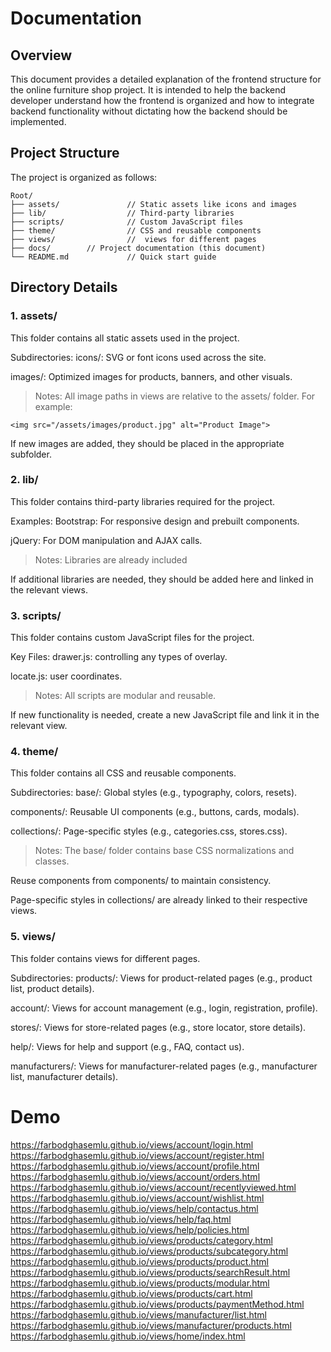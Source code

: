 # Documentation
## Overview
This document provides a detailed explanation of the frontend structure for the online furniture shop project. It is intended to help the backend developer understand how the frontend is organized and how to integrate backend functionality without dictating how the backend should be implemented.

## Project Structure
The project is organized as follows:
```
Root/
├── assets/               // Static assets like icons and images
├── lib/                  // Third-party libraries
├── scripts/              // Custom JavaScript files
├── theme/                // CSS and reusable components
├── views/                //  views for different pages
├── docs/        // Project documentation (this document)
└── README.md             // Quick start guide
```
## Directory Details
### 1. assets/
This folder contains all static assets used in the project.

Subdirectories:
icons/: SVG or font icons used across the site.

images/: Optimized images for products, banners, and other visuals.
> Notes:
All image paths in views are relative to the assets/ folder. For example:
```
<img src="/assets/images/product.jpg" alt="Product Image">
```
If new images are added, they should be placed in the appropriate subfolder.
### 2. lib/
This folder contains third-party libraries required for the project.

Examples:
Bootstrap: For responsive design and prebuilt components.

jQuery: For DOM manipulation and AJAX calls.


> Notes:
Libraries are already included

If additional libraries are needed, they should be added here and linked in the relevant views.

### 3. scripts/
This folder contains custom JavaScript files for the project.

Key Files:
drawer.js: controlling any types of overlay.

locate.js: user coordinates.

>Notes:
All scripts are modular and reusable.

If new functionality is needed, create a new JavaScript file and link it in the relevant view.

### 4. theme/
This folder contains all CSS and reusable components.

Subdirectories:
base/: Global styles (e.g., typography, colors, resets).

components/: Reusable UI components (e.g., buttons, cards, modals).

collections/: Page-specific styles (e.g., categories.css, stores.css).

>Notes:
The base/ folder contains base CSS normalizations and classes.

Reuse components from components/ to maintain consistency.

Page-specific styles in collections/ are already linked to their respective views.

### 5. views/
This folder contains views for different pages.

Subdirectories:
products/: Views for product-related pages (e.g., product list, product details).

account/: Views for account management (e.g., login, registration, profile).

stores/: Views for store-related pages (e.g., store locator, store details).

help/: Views for help and support (e.g., FAQ, contact us).

manufacturers/: Views for manufacturer-related pages (e.g., manufacturer list, manufacturer details).

# Demo
https://farbodghasemlu.github.io/views/account/login.html
https://farbodghasemlu.github.io/views/account/register.html
https://farbodghasemlu.github.io/views/account/profile.html
https://farbodghasemlu.github.io/views/account/orders.html
https://farbodghasemlu.github.io/views/account/recentlyviewed.html
https://farbodghasemlu.github.io/views/account/wishlist.html
https://farbodghasemlu.github.io/views/help/contactus.html
https://farbodghasemlu.github.io/views/help/faq.html
https://farbodghasemlu.github.io/views/help/policies.html
https://farbodghasemlu.github.io/views/products/category.html
https://farbodghasemlu.github.io/views/products/subcategory.html
https://farbodghasemlu.github.io/views/products/product.html
https://farbodghasemlu.github.io/views/products/searchResult.html
https://farbodghasemlu.github.io/views/products/modular.html
https://farbodghasemlu.github.io/views/products/cart.html
https://farbodghasemlu.github.io/views/products/paymentMethod.html
https://farbodghasemlu.github.io/views/manufacturer/list.html
https://farbodghasemlu.github.io/views/manufacturer/products.html
https://farbodghasemlu.github.io/views/home/index.html

